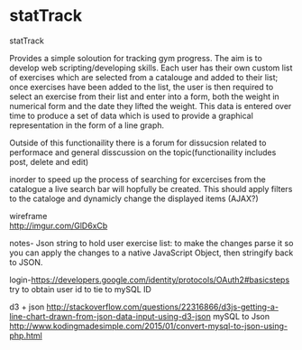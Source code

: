 # statTrack

statTrack

Provides a simple soloution for tracking gym progress. The aim is to develop web scripting/developing skills.
Each user has their own custom list of exercises which are selected from a catalouge and added to their list; once exercises have been added to the list, the user is then required to select an exercise from their list and enter into a form, both the weight in numerical form and the date they lifted the weight. This data is entered over time to produce a set of data which is used to provide a graphical representation in the form of a line graph. 

Outside of this functionaility there is a forum for dissucsion related to performace and general  disscussion on the topic(functionaility includes post, delete and edit)  

inorder to  speed  up  the  process of searching for excercises from the catalogue a live  search bar will hopfully be created. This should apply filters to the cataloge and dynamicly change the displayed items (AJAX?) 

wireframe  
http://imgur.com/GlD6xCb

notes-
Json string to hold user exercise list: to make the changes parse it so you can apply the changes to a native JavaScript Object, then stringify back to JSON.

login-https://developers.google.com/identity/protocols/OAuth2#basicsteps try to obtain user id to tie to mySQL ID

d3 + json http://stackoverflow.com/questions/22316866/d3js-getting-a-line-chart-drawn-from-json-data-input-using-d3-json
mySQL   to  Json http://www.kodingmadesimple.com/2015/01/convert-mysql-to-json-using-php.html
